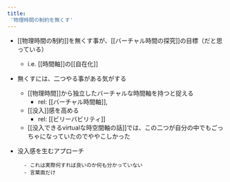 ```yaml
---
title:
 '物理時間の制約を無くす'
---
```


- [[物理時間の制約]]を無くす事が、[[バーチャル時間の探究]]の目標（だと思っている）
    - i.e. [[時間軸]]の[[自在化]]

- 無くすには、二つやる事がある気がする
    - [[物理時間]]から独立したバーチャルな時間軸を持つと捉える
        - rel: [[バーチャル時間軸]],
    - [[没入]]感を高める
        - rel: [[ビリーバビリティ]]
    - [[没入できるvirtualな時空間軸の話]]では、この二つが自分の中でもごっちゃになっていたのでややこしかった

- 没入感を生むアプローチ


        - これは実際何すれば良いのか何も分かっていない
        - 言葉面だけ
